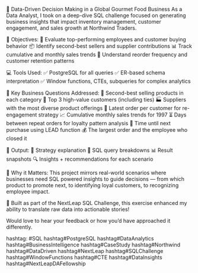💼 Data-Driven Decision Making in a Global Gourmet Food Business
As a Data Analyst, I took on a deep-dive SQL challenge focused on generating business insights that impact inventory management, customer engagement, and sales growth at Northwind Traders.


🧠 Objectives:
🎯 Evaluate top-performing employees and customer buying behavior
📦 Identify second-best sellers and supplier contributions
📊 Track cumulative and monthly sales trends
🔁 Understand reorder frequency and customer retention patterns


💻 Tools Used:
✅ PostgreSQL for all queries
✅ ER-based schema interpretation
✅ Window functions, CTEs, subqueries for complex analytics


📍 Key Business Questions Addressed:
🥈 Second-best selling products in each category
👑 Top 3 high-value customers (including ties)
🏭 Suppliers with the most diverse product offerings
📅 Latest order per customer for re-engagement strategy
📈 Cumulative monthly sales trends for 1997
⏳ Days between repeat orders for loyalty pattern analysis
🔁 Time until next purchase using LEAD function
💰 The largest order and the employee who closed it


📘 Output:
📌 Strategy explanation
📄 SQL query breakdowns
📊 Result snapshots
🔍 Insights + recommendations for each scenario


🧩 Why it Matters:
This project mirrors real-world scenarios where businesses need SQL powered insights to guide decisions — from which product to promote next, to identifying loyal customers, to recognizing employee impact.


🧠 Built as part of the NextLeap SQL Challenge, this exercise enhanced my ability to translate raw data into actionable stories!


Would love to hear your feedback or how you’d have approached it differently.


hashtag: 
#SQL hashtag#PostgreSQL hashtag#DataAnalytics hashtag#BusinessIntelligence hashtag#CaseStudy hashtag#Northwind hashtag#DataDriven hashtag#NextLeap hashtag#SQLChallenge hashtag#WindowFunctions hashtag#CTE hashtag#DataInsights hashtag#NextLeapDAFellowship
